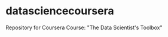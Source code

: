 datasciencecoursera
===================

Repository for Coursera Course: "The Data Scientist's Toolbox"
